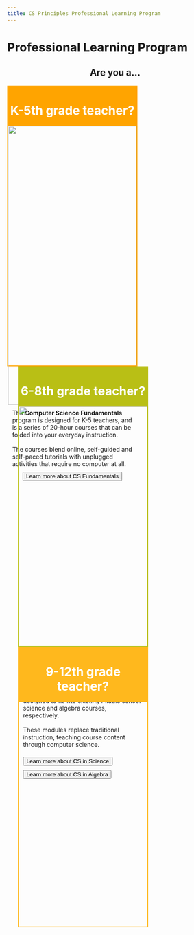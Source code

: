 ```yaml
---
title: CS Principles Professional Learning Program
---
```


# Professional Learning Program

<h2 style="text-align:center"> Are you a... </h2>

<div style="display: table; margin: 0 auto; width: 100%;">

<div style="display: table-cell; margin: 0 auto; width: 300px; height: 650px; float: left; border-color:#ffa400; border-style: solid; border-width: 2px; text-align: center"> 
	<div style="width: 100%; float: left; background-color: #ffa400; text-align:center"> 
	<h1 style="color: white;">K-5th grade teacher?</h1></div>
	<div><img width=100% src="/images/fit-600/plc/k5.jpg"/></div> 	<div style="padding:10px; text-align:left">The <strong>Computer Science Fundamentals</strong> program is designed for K-5 teachers, and is a series of 20-hour courses that can be folded into your everyday instruction.<br><br> The courses blend online, self-guided and self-paced tutorials with unplugged activities that require no computer at all. </div>	
	<div style="padding:10px text-align:left"><a href="/educate/k5"><button>Learn more about CS Fundamentals</button></a>
	<br><br>
	</div>	 
</div>
	 
<div style="display: table-cell; margin: 0 auto; width: 300px; height: 650px; float: left; margin-left: 25px; border-color:#b9bf15; border-style: solid; border-width: 2px; text-align: center"> 
	<div style="width: 100%; float: left; background-color: #b9bf15;text-align:center">
	<h1 style="color: white;">6-8th grade teacher?</h1>
	</div>
	<div><img width=100% src="/images/fit-600/plc/ms.jpg"/></div>
	<div style="padding:10px; text-align:left"><strong>CS in Science</strong> and <strong>CS in Algebra</strong> are designed to fit into existing middle school science and algebra courses, respectively. <br><br>These modules replace traditional instruction, teaching course content through computer science.</div>
	<div style="padding:10px; text-align:left"> 
	<a href="/educate/plc/science-application"><button style="margin-bottom:10px;">Learn more about CS in Science</button></a>
	<a href="/educate/plc/algebra-application"><button>Learn more about CS in Algebra</button></a>
	</div>
</div>
	

<div style="display: table-cell; margin: 0 auto; width: 300px; height: 650px; float: left; margin-left: 25px; border-color:#ffb81d; border-style: solid; border-width: 2px; text-align:center"> 
	<div style="width: 100%; float: left; background-color: #ffb81d;text-align:center"> 
	<h1 style="color: white;">9-12th grade teacher?</h1>
	</div>
	
	<div>
	<img width=100% src="/images/fit-600/plc/hs.jpg"/></div>

	<div style="padding:10px; text-align:left"><strong>Exploring Computer Science</strong> is an introductory high school experience, designed for students with no experience.<br><br> <strong>Computer Science Principles</strong> is an AP course that is a high school version of a CS for nonmajors course in college.</div>
	
	<div style="padding:10px; text-align:left"> 
	<a href="/educate/plc/ecs-application"><button style="margin-bottom:10px;">Learn more about Exploring CS</button></a>
	<a href="/educate/plc/csp"><button>Learn more about CS Principles</button></a>
	</div>
</div>
</div>
